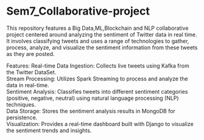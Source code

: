 # Sem7_Collaborative-project

This repository features a Big Data,ML,Blockchain and NLP collaborative project centered around analyzing the sentiment of Twitter data in real time. It involves classifying tweets and uses a range of technologies to gather, process, analyze, and visualize the sentiment information from these tweets as they are posted.


Features:
Real-time Data Ingestion: Collects live tweets using Kafka from the Twitter DataSet.<br>
Stream Processing: Utilizes Spark Streaming to process and analyze the data in real-time.<br>
Sentiment Analysis: Classifies tweets into different sentiment categories (positive, negative, neutral) using natural language processing (NLP) techniques.<br>
Data Storage: Stores the sentiment analysis results in MongoDB for persistence.<br>
Visualization: Provides a real-time dashboard built with Django to visualize the sentiment trends and insights.<br>
